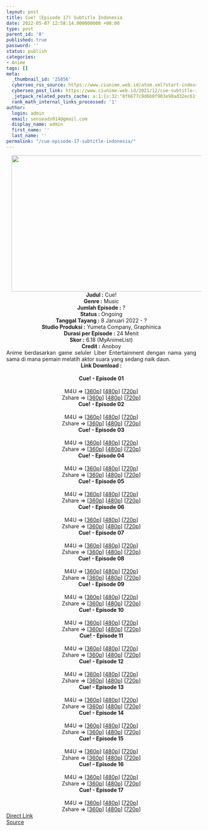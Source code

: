 ```yaml
---
layout: post
title: Cue! (Episode 17) Subtitle Indonesia
date: 2022-05-07 12:58:14.000000000 +00:00
type: post
parent_id: '0'
published: true
password: ''
status: publish
categories:
- Anime
tags: []
meta:
  _thumbnail_id: '25856'
  cyberseo_rss_source: https://www.ciunime.web.id/atom.xml?start-index=1
  cyberseo_post_link: https://www.ciunime.web.id/2021/12/cue-subtitle-indonesia.html
  _jetpack_related_posts_cache: a:1:{s:32:"8f6677c9d6b0f903e98ad32ec61f8deb";a:2:{s:7:"expires";i:1651975777;s:7:"payload";a:3:{i:0;a:1:{s:2:"id";i:25767;}i:1;a:1:{s:2:"id";i:25634;}i:2;a:1:{s:2:"id";i:24932;}}}}
  rank_math_internal_links_processed: '1'
author:
  login: admin
  email: senseads014@gmail.com
  display_name: admin
  first_name: ''
  last_name: ''
permalink: "/cue-episode-17-subtitle-indonesia/"
---
```

<div class="separator" style="clear: both; text-align: center;"><a href="https://blogger.googleusercontent.com/img/a/AVvXsEhytayBJyPAJiAXMX5JqxyAynAGbBH3phJf6omwqJ9x-ZQVIfLF8j_ox-13yVMNCrkyAyeRqeXNhZ1MX65ZfVhde6DKLjH_5jSTtdDV_jLNCDhcRGrTnJtaRQTn_CMoAH1SjM9TccvAGWobOtPQrQU_JawZE2KoGe0R1JE2N95HvXz00R1ragdcQHpQ=s1280" style="margin-left: 1em; margin-right: 1em;"><img border="0" data-original-height="720" data-original-width="1280" height="360" src="{{ site.baseurl }}/assets/2022/05/AVvXsEhytayBJyPAJiAXMX5JqxyAynAGbBH3phJf6omwqJ9x-ZQVIfLF8j_ox-13yVMNCrkyAyeRqeXNhZ1MX65ZfVhde6DKLjH_5jSTtdDV_jLNCDhcRGrTnJtaRQTn_CMoAH1SjM9TccvAGWobOtPQrQU_JawZE2KoGe0R1JE2N95HvXz00R1ragdcQHpQ=w640-h360" width="640" /></a></div>
<div class="separator" style="clear: both; text-align: center;"></div>
<div style="text-align: center;"><b>Judul</b><b><b> </b>:</b> Cue!</div>
<div style="text-align: center;"><b><b>Genre :</b></b> Music</div>
<div style="text-align: center;"><b>Jumlah Episode :</b> ?<br /><b>Status :&nbsp;</b>Ongoing<br /><b>Tanggal Tayang :</b> 8 Januari 2022 - ?<br /><b>Studio Produksi :</b>&nbsp;Yumeta Company, Graphinica<br /><b>Durasi per Episode :</b> 24 Menit</div>
<div style="text-align: center;"><b>Skor :</b> 6.18 (MyAnimeList)</div>
<div style="text-align: center;"><b>Credit :</b>&nbsp;Anoboy</div>
<div style="text-align: center;"></div>
<div style="text-align: justify;">Anime berdasarkan game seluler Liber Entertainment dengan nama yang sama di mana pemain melatih aktor suara yang sedang naik daun.</div>
<div style="text-align: justify;"></div>
<div style="text-align: justify;"></div>
<div style="text-align: center;">
<div style="text-align: center;">
<div style="text-align: left;">
<div style="text-align: center;"><b>Link Download :</b></div>
<div style="text-align: center;"><b><br /></b></div>
<div style="text-align: center;"><span style="text-align: left;"><b>Cue!&nbsp;</b></span><b>- Episode 01</b></div>
<div style="text-align: center;"><b><br /></b></div>
<div style="text-align: center;">M4U =&gt; [<a href="https://www.mp4upload.com/h9bmfjlhqeji" target="_blank" rel="noopener">360p</a>] [<a href="https://acefile.co/f/64689071/neonime_cue__-_01-480p-zip" target="_blank" rel="noopener">480p</a>] [<a href="https://acefile.co/f/64689066/neonime_cue__-_01-720p-zip" target="_blank" rel="noopener">720p</a>]</div>
<div style="text-align: center;">Zshare =&gt; [<a href="https://www106.zippyshare.com/v/gyX4f42B/file.html" target="_blank" rel="noopener">360p</a>] [<a href="https://www107.zippyshare.com/v/fHXixYIS/file.html" target="_blank" rel="noopener">480p</a>] [<a href="https://www81.zippyshare.com/v/0z5Z2ozu/file.html" target="_blank" rel="noopener">720p</a>]</div>
<div style="text-align: center;"></div>
<div style="text-align: center;">
<div><span style="text-align: left;"><b>Cue!&nbsp;</b></span><b>- Episode 02</b></div>
<div><b><br /></b></div>
<div>M4U =&gt; [<a href="https://www.mp4upload.com/55iy2iac1hw7" target="_blank" rel="noopener">360p</a>] [<a href="https://acefile.co/f/65396331/neonime_seragam-pelaut-neng-akebi-02-480p-zip" target="_blank" rel="noopener">480p</a>] [<a href="https://acefile.co/f/65396337/neonime_seragam-pelaut-neng-akebi-02-720p-zip" target="_blank" rel="noopener">720p</a>]</div>
<div>Zshare =&gt; [<a href="https://www69.zippyshare.com/v/IPG4poiw/file.html" target="_blank" rel="noopener">360p</a>] [<a href="https://www36.zippyshare.com/v/wxh3B8w2/file.html" target="_blank" rel="noopener">480p</a>] [<a href="https://www69.zippyshare.com/v/mpdr1ZrB/file.html" target="_blank" rel="noopener">720p</a>]</div>
<div></div>
<div>
<div><span style="text-align: left;"><b>Cue!&nbsp;</b></span><b>- Episode 03</b></div>
<div><b><br /></b></div>
<div>M4U =&gt; [<a href="https://www.mp4upload.com/lnsi1i3l12ty" target="_blank" rel="noopener">360p</a>] [<a href="https://acefile.co/f/65999599/neonime_cue__-_03-480p-zip" target="_blank" rel="noopener">480p</a>] [<a href="https://acefile.co/f/66000036/neonime_cue__-_03-720p-zip" target="_blank" rel="noopener">720p</a>]</div>
<div>Zshare =&gt; [<a href="https://www6.zippyshare.com/v/wNSKRE9R/file.html" target="_blank" rel="noopener">360p</a>] [<a href="https://www6.zippyshare.com/v/HtvEi9RR/file.html" target="_blank" rel="noopener">480p</a>] [<a href="https://www64.zippyshare.com/v/hffVwQJ8/file.html" target="_blank" rel="noopener">720p</a>]</div>
</div>
<div></div>
<div>
<div><span style="text-align: left;"><b>Cue!&nbsp;</b></span><b>- Episode 04</b></div>
<div><b><br /></b></div>
<div>M4U =&gt; [<a href="https://www.mp4upload.com/g8zcwz6kevbz" target="_blank" rel="noopener">360p</a>] [<a href="https://acefile.co/f/66584136/neonime_cue__-_04-480p-zip" target="_blank" rel="noopener">480p</a>] [<a href="https://acefile.co/f/66584568/neonime_cue__-_04-720p-zip" target="_blank" rel="noopener">720p</a>]</div>
<div>Zshare =&gt; [<a href="https://www14.zippyshare.com/v/oIxiSm55/file.html" target="_blank" rel="noopener">360p</a>] [<a href="https://www14.zippyshare.com/v/oxejkjCj/file.html" target="_blank" rel="noopener">480p</a>] [<a href="https://www26.zippyshare.com/v/R5R94FuJ/file.html" target="_blank" rel="noopener">720p</a>]</div>
</div>
<div></div>
<div>
<div><span style="text-align: left;"><b>Cue!&nbsp;</b></span><b>- Episode 05</b></div>
<div><b><br /></b></div>
<div>M4U =&gt; [<a href="https://www.mp4upload.com/vak1u4czzlm7" target="_blank" rel="noopener">360p</a>] [<a href="https://www.mp4upload.com/dznylcs8fbdm" target="_blank" rel="noopener">480p</a>] [<a href="https://www.mp4upload.com/1hqqaixh4wvh" target="_blank" rel="noopener">720p</a>]</div>
<div>Zshare =&gt; [<a href="https://www21.zippyshare.com/v/xBIMC1CC/file.html" target="_blank" rel="noopener">360p</a>] [<a href="https://www86.zippyshare.com/v/MRz75KL4/file.html" target="_blank" rel="noopener">480p</a>] [<a href="https://www9.zippyshare.com/v/j5sjbKFv/file.html" target="_blank" rel="noopener">720p</a>]</div>
</div>
<div></div>
<div>
<div><span style="text-align: left;"><b>Cue!&nbsp;</b></span><b>- Episode 06</b></div>
<div><b><br /></b></div>
<div>M4U =&gt; [<a href="https://www.mp4upload.com/mpba898akf5h" target="_blank" rel="noopener">360p</a>] [<a href="https://www.mp4upload.com/xn37f7lk8lis" target="_blank" rel="noopener">480p</a>] [<a href="https://www.mp4upload.com/ls0oj1zeeb5a" target="_blank" rel="noopener">720p</a>]</div>
<div>Zshare =&gt; [<a href="https://www2.zippyshare.com/v/euPLNQUF/file.html" target="_blank" rel="noopener">360p</a>] [<a href="https://www2.zippyshare.com/v/NRyZgQh8/file.html" target="_blank" rel="noopener">480p</a>] [<a href="https://www2.zippyshare.com/v/YCy9DKMD/file.html" target="_blank" rel="noopener">720p</a>]</div>
</div>
<div></div>
<div>
<div><span style="text-align: left;"><b>Cue!&nbsp;</b></span><b>- Episode 07</b></div>
<div><b><br /></b></div>
<div>M4U =&gt; [<a href="https://www.mp4upload.com/wrali94a53wm" target="_blank" rel="noopener">360p</a>] [<a href="https://www.mp4upload.com/yzzt4ez8u18k" target="_blank" rel="noopener">480p</a>] [<a href="https://www.mp4upload.com/37gndazpv1kf" target="_blank" rel="noopener">720p</a>]</div>
<div>Zshare =&gt; [<a href="https://www88.zippyshare.com/v/gGAp1Raq/file.html" target="_blank" rel="noopener">360p</a>] [<a href="https://www88.zippyshare.com/v/sdfKH8g1/file.html" target="_blank" rel="noopener">480p</a>] [<a href="https://www88.zippyshare.com/v/lyHAM25L/file.html" target="_blank" rel="noopener">720p</a>]</div>
</div>
<div></div>
<div>
<div><span style="text-align: left;"><b>Cue!&nbsp;</b></span><b>- Episode 08</b></div>
<div><b><br /></b></div>
<div>M4U =&gt; [<a href="https://www.mp4upload.com/mi2k7hz0o0xt" target="_blank" rel="noopener">360p</a>] [<a href="https://www.mp4upload.com/503n46iaj35r" target="_blank" rel="noopener">480p</a>] [<a href="https://www.mp4upload.com/ka22ncao1b64" target="_blank" rel="noopener">720p</a>]</div>
<div>Zshare =&gt; [<a href="https://www41.zippyshare.com/v/9Z2GwoxY/file.html" target="_blank" rel="noopener">360p</a>] [<a href="https://www41.zippyshare.com/v/K8TyIoty/file.html" target="_blank" rel="noopener">480p</a>] [<a href="https://www2.zippyshare.com/v/nfvYOhyp/file.html" target="_blank" rel="noopener">720p</a>]</div>
</div>
<div></div>
<div>
<div><span style="text-align: left;"><b>Cue!&nbsp;</b></span><b>- Episode 09</b></div>
<div><b><br /></b></div>
<div>M4U =&gt; [<a href="https://www.mp4upload.com/xsowqt44eb3h" target="_blank" rel="noopener">360p</a>] [<a href="https://www.mp4upload.com/np2e1s3mrz92" target="_blank" rel="noopener">480p</a>] [<a href="https://www.mp4upload.com/1pdkno2dkyv5" target="_blank" rel="noopener">720p</a>]</div>
<div>Zshare =&gt; [<a href="https://www43.zippyshare.com/v/pVd7P7YH/file.html" target="_blank" rel="noopener">360p</a>] [<a href="https://www43.zippyshare.com/v/I7LvWnwh/file.html" target="_blank" rel="noopener">480p</a>] [<a href="https://www119.zippyshare.com/v/HZA9OPTK/file.html" target="_blank" rel="noopener">720p</a>]</div>
</div>
<div></div>
<div>
<div><span style="text-align: left;"><b>Cue!&nbsp;</b></span><b>- Episode 10</b></div>
<div><b><br /></b></div>
<div>M4U =&gt; [<a href="https://www.mp4upload.com/gx4ifjvlf4br" target="_blank" rel="noopener">360p</a>] [<a href="https://www.mp4upload.com/tc73mqrw9ufu" target="_blank" rel="noopener">480p</a>] [<a href="https://www.mp4upload.com/78mywtf0iuao" target="_blank" rel="noopener">720p</a>]</div>
<div>Zshare =&gt; [<a href="https://www84.zippyshare.com/v/gzdT6Xlj/file.html" target="_blank" rel="noopener">360p</a>] [<a href="https://www84.zippyshare.com/v/bzB1IU1h/file.html" target="_blank" rel="noopener">480p</a>] [<a href="https://www83.zippyshare.com/v/6Zci77Uf/file.html" target="_blank" rel="noopener">720p</a>]</div>
</div>
<div></div>
<div>
<div><span style="text-align: left;"><b>Cue!&nbsp;</b></span><b>- Episode 11</b></div>
<div><b><br /></b></div>
<div>M4U =&gt; [<a href="http://www.solidfiles.com/v/NVrY45PZwdr55" target="_blank" rel="noopener">360p</a>] [<a href="http://www.solidfiles.com/v/2d4jwqrAj7K7Y" target="_blank" rel="noopener">480p</a>] [<a href="http://www.solidfiles.com/v/m2z82XZAAA8ZB" target="_blank" rel="noopener">720p</a>]</div>
<div>Zshare =&gt; [<a href="https://www98.zippyshare.com/v/jGcJoPKp/file.html" target="_blank" rel="noopener">360p</a>] [<a href="https://www98.zippyshare.com/v/okwbO2Ds/file.html" target="_blank" rel="noopener">480p</a>] [<a href="https://www98.zippyshare.com/v/IuDzve13/file.html" target="_blank" rel="noopener">720p</a>]</div>
</div>
<div></div>
<div>
<div><span style="text-align: left;"><b>Cue!&nbsp;</b></span><b>- Episode 12</b></div>
<div><b><br /></b></div>
<div>M4U =&gt; [<a href="https://www.mp4upload.com/o70ivt78ulsv" target="_blank" rel="noopener">360p</a>] [<a href="https://www.mp4upload.com/yevq7myx5pcc" target="_blank" rel="noopener">480p</a>] [<a href="https://www.mp4upload.com/hd51ngvgpgmm" target="_blank" rel="noopener">720p</a>]</div>
<div>Zshare =&gt; [<a href="https://www77.zippyshare.com/v/2chAA0xs/file.html" target="_blank" rel="noopener">360p</a>] [<a href="https://www77.zippyshare.com/v/gMZoZsoc/file.html" target="_blank" rel="noopener">480p</a>] [<a href="https://www28.zippyshare.com/v/uKLBHUdR/file.html" target="_blank" rel="noopener">720p</a>]</div>
</div>
<div></div>
<div>
<div><span style="text-align: left;"><b>Cue!&nbsp;</b></span><b>- Episode 13</b></div>
<div><b><br /></b></div>
<div>M4U =&gt; [<a href="http://www.solidfiles.com/v/pdLL72prX3naD" target="_blank" rel="noopener">360p</a>] [<a href="http://www.solidfiles.com/v/ZZPPnmY5wxBkN" target="_blank" rel="noopener">480p</a>] [<a href="http://www.solidfiles.com/v/8ZPPj2KGgX3e8" target="_blank" rel="noopener">720p</a>]</div>
<div>Zshare =&gt; [<a href="https://www111.zippyshare.com/v/dJSKB8Im/file.html" target="_blank" rel="noopener">360p</a>] [<a href="https://www111.zippyshare.com/v/TnTTQUxU/file.html" target="_blank" rel="noopener">480p</a>] [<a href="https://www111.zippyshare.com/v/sXKJnGjt/file.html" target="_blank" rel="noopener">720p</a>]</div>
</div>
<div></div>
<div>
<div><span style="text-align: left;"><b>Cue!&nbsp;</b></span><b>- Episode 14</b></div>
<div><b><br /></b></div>
<div>M4U =&gt; [<a href="http://www.solidfiles.com/v/kXzK6DqRZjxjm" target="_blank" rel="noopener">360p</a>] [<a href="http://www.solidfiles.com/v/6GXjkPrRQZXND" target="_blank" rel="noopener">480p</a>] [<a href="http://www.solidfiles.com/v/BVXK2yRDmP54w" target="_blank" rel="noopener">720p</a>]</div>
<div>Zshare =&gt; [<a href="https://www99.zippyshare.com/v/4lLdO1jc/file.html" target="_blank" rel="noopener">360p</a>] [<a href="https://www99.zippyshare.com/v/5rNkpbXX/file.html" target="_blank" rel="noopener">480p</a>] [<a href="https://www99.zippyshare.com/v/fzHFqEfV/file.html" target="_blank" rel="noopener">720p</a>]</div>
</div>
<div></div>
<div>
<div><span style="text-align: left;"><b>Cue!&nbsp;</b></span><b>- Episode 15</b></div>
<div><b><br /></b></div>
<div>M4U =&gt; [<a href="http://www.solidfiles.com/v/eWv8d3yqBjk4a" target="_blank" rel="noopener">360p</a>] [<a href="http://www.solidfiles.com/v/xVxK6m7nyA85v" target="_blank" rel="noopener">480p</a>] [<a href="http://www.solidfiles.com/v/3dWPvaDBpW5BZ" target="_blank" rel="noopener">720p</a>]</div>
<div>Zshare =&gt; [<a href="https://www57.zippyshare.com/v/79yBiwJV/file.html" target="_blank" rel="noopener">360p</a>] [<a href="https://www57.zippyshare.com/v/IeXnBk4K/file.html" target="_blank" rel="noopener">480p</a>] [<a href="https://www57.zippyshare.com/v/CD1aruxz/file.html" target="_blank" rel="noopener">720p</a>]</div>
</div>
<div></div>
<div>
<div><span style="text-align: left;"><b>Cue!&nbsp;</b></span><b>- Episode 16</b></div>
<div><b><br /></b></div>
<div>M4U =&gt; [<a href="http://www.solidfiles.com/v/BVp4Gjy84xd63" target="_blank" rel="noopener">360p</a>] [<a href="http://www.solidfiles.com/v/g68ZKRP7pnWKk" target="_blank" rel="noopener">480p</a>] [<a href="http://www.solidfiles.com/v/DeB4aK35PrAgd" target="_blank" rel="noopener">720p</a>]</div>
<div>Zshare =&gt; [<a href="https://www37.zippyshare.com/v/drJkT2A3/file.html" target="_blank" rel="noopener">360p</a>] [<a href="https://www37.zippyshare.com/v/YsHSqajX/file.html" target="_blank" rel="noopener">480p</a>] [<a href="https://www37.zippyshare.com/v/SPMB3Wht/file.html" target="_blank" rel="noopener">720p</a>]</div>
</div>
<div></div>
<div>
<div><span style="text-align: left;"><b>Cue!&nbsp;</b></span><b>- Episode 17</b></div>
<div><b><br /></b></div>
<div>M4U =&gt; [<a href="http://www.solidfiles.com/v/qdavd4kx7e6gm" target="_blank" rel="noopener">360p</a>] [<a href="http://www.solidfiles.com/v/NVpQVLKYKnraw" target="_blank" rel="noopener">480p</a>] [<a href="http://www.solidfiles.com/v/MWv83a82BPnrx" target="_blank" rel="noopener">720p</a>]</div>
<div>Zshare =&gt; [<a href="https://www96.zippyshare.com/v/bzo0McPb/file.html" target="_blank" rel="noopener">360p</a>] [<a href="https://www96.zippyshare.com/v/0rh65Qew/file.html" target="_blank" rel="noopener">480p</a>] [<a href="https://www73.zippyshare.com/v/6Xx0XqLI/file.html" target="_blank" rel="noopener">720p</a>]</div>
</div>
</div>
</div>
</div>
</div>
<link rel="stylesheet" href="https://cdnjs.cloudflare.com/ajax/libs/font-awesome/4.7.0/css/font-awesome.min.css" />
<div class="divbtn"> <a href="https://handymansurrender.com/fihup8buzv?key=94550f7ce39444073321dde3b8782f97" class="btn"><i class="fa fa-download"></i> Direct Link</a> <br /><a href="https://www.ciunime.web.id/2021/12/cue-subtitle-indonesia.html">Source</a> </div>
